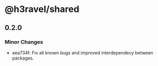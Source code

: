 # @h3ravel/shared

## 0.2.0

### Minor Changes

- aea734f: Fix all known bugs and improved interdependecy between packages.
